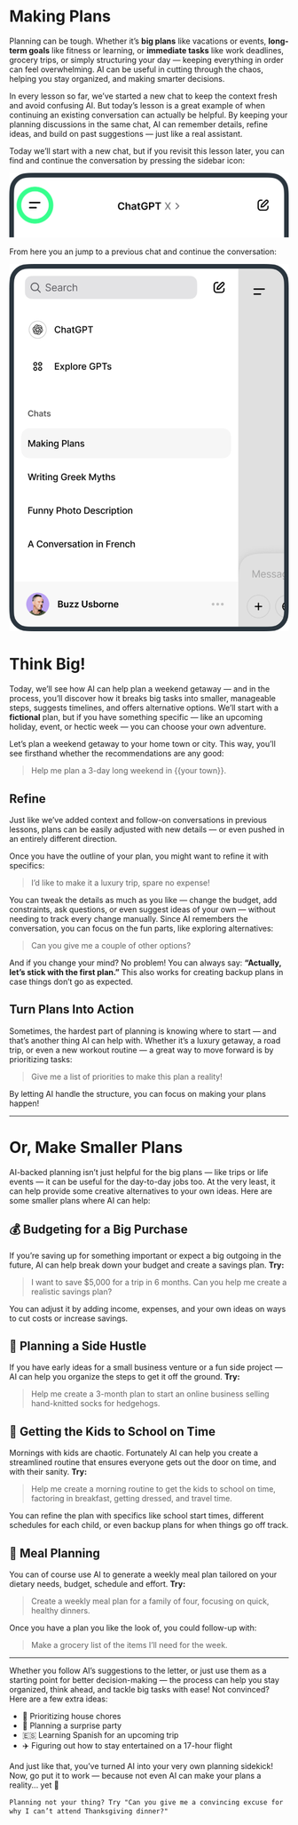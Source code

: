 # Making Plans
Planning can be tough. Whether it’s **big plans** like vacations or events, **long-term goals** like fitness or learning, or **immediate tasks** like work deadlines, grocery trips, or simply structuring your day — keeping everything in order can feel overwhelming. AI can be useful in cutting through the chaos, helping you stay organized, and making smarter decisions.

In every lesson so far, we’ve started a new chat to keep the context fresh and avoid confusing AI. But today’s lesson is a great example of when continuing an existing conversation can actually be helpful. By keeping your planning discussions in the same chat, AI can remember details, refine ideas, and build on past suggestions — just like a real assistant.

Today we’ll start with a new chat, but if you revisit this lesson later, you can find and continue the conversation by pressing the sidebar icon:

<picture>
  <source srcset="./assets/images/side-drawer-location-dark.png" media="(prefers-color-scheme:dark)">
  <img src="./assets/images/side-drawer-location.png">
</picture>

From here you an jump to a previous chat and continue the conversation:

<picture>
  <source srcset="./assets/images/side-drawer-dark.png" media="(prefers-color-scheme:dark)">
  <img src="./assets/images/side-drawer.png">
</picture>

# Think Big!
Today, we’ll see how AI can help plan a weekend getaway — and in the process, you’ll discover how it breaks big tasks into smaller, manageable steps, suggests timelines, and offers alternative options. We’ll start with a **fictional** plan, but if you have something specific — like an upcoming holiday, event, or hectic week — you can choose your own adventure.

Let’s plan a weekend getaway to your home town or city. This way, you’ll see firsthand whether the recommendations are any good:

> Help me plan a 3-day long weekend in {{your town}}.

## Refine
Just like we’ve added context and follow-on conversations in previous lessons, plans can be easily adjusted with new details — or even pushed in an entirely different direction.

Once you have the outline of your plan, you might want to refine it with specifics:

> I’d like to make it a luxury trip, spare no expense!

You can tweak the details as much as you like — change the budget, add constraints, ask questions, or even suggest ideas of your own — without needing to track every change manually. Since AI remembers the conversation, you can focus on the fun parts, like exploring alternatives:

> Can you give me a couple of other options?

And if you change your mind? No problem! You can always say: **“Actually, let’s stick with the first plan.”** This also works for creating backup plans in case things don’t go as expected.

## Turn Plans Into Action
Sometimes, the hardest part of planning is knowing where to start — and that’s another thing AI can help with. Whether it’s a luxury getaway, a road trip, or even a new workout routine — a great way to move forward is by prioritizing tasks:

> Give me a list of priorities to make this plan a reality!

By letting AI handle the structure, you can focus on making your plans happen!

---

# Or, Make Smaller Plans
AI-backed planning isn’t just helpful for the big plans — like trips or life events — it can be useful for the day-to-day jobs too. At the very least, it can help provide some creative alternatives to your own ideas. Here are some smaller plans where AI can help:

## 💰 Budgeting for a Big Purchase
If you’re saving up for something important or expect a big outgoing in the future, AI can help break down your budget and create a savings plan. **Try:**

> I want to save $5,000 for a trip in 6 months. Can you help me create a realistic savings plan?

You can adjust it by adding income, expenses, and your own ideas on ways to cut costs or increase savings.

## 🚀 Planning a Side Hustle
If you have early ideas for a small business venture or a fun side project — AI can help you organize the steps to get it off the ground. **Try:**

> Help me create a 3-month plan to start an online business selling hand-knitted socks for hedgehogs.

## 🎒 Getting the Kids to School on Time
Mornings with kids are chaotic. Fortunately AI can help you create a streamlined routine that ensures everyone gets out the door on time, and with their sanity. **Try:**

> Help me create a morning routine to get the kids to school on time, factoring in breakfast, getting dressed, and travel time.

You can refine the plan with specifics like school start times, different schedules for each child, or even backup plans for when things go off track.

## 🌮 Meal Planning
You can of course use AI to generate a weekly meal plan tailored on your dietary needs, budget, schedule and effort. **Try:**

> Create a weekly meal plan for a family of four, focusing on quick, healthy dinners.

Once you have a plan you like the look of, you could follow-up with:

> Make a grocery list of the items I’ll need for the week.

***

Whether you follow AI’s suggestions to the letter, or just use them as a starting point for better decision-making — the process can help you stay organized, think ahead, and tackle big tasks with ease! Not convinced? Here are a few extra ideas:

- 🧺 Prioritizing house chores
- 🎉 Planning a surprise party
- 🇪🇸 Learning Spanish for an upcoming trip
- ✈️ Figuring out how to stay entertained on a 17-hour flight

And just like that, you’ve turned AI into your very own planning sidekick! Now, go put it to work — because not even AI can make your plans a reality... yet 🚀

```
Planning not your thing? Try "Can you give me a convincing excuse for why I can’t attend Thanksgiving dinner?"
```